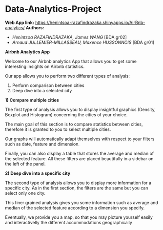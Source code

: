 # Data-Analytics-Project

**Web App link:** https://henintsoa-razafindrazaka.shinyapps.io/AirBnb-analytics/
**Authors:** 
- *Henintsoa RAZAFINDRAZAKA, James WANG* [BDA gr02]
- *Arnaud JULLEMIER-MILLASSEAU, Maxence HUSSONNOIS* [BDA gr01]

**Airbnb Analytics App**

Welcome to our Airbnb analytics App that allows you to get some interesting insights on Airbnb statistics.<br />

Our app allows you to perform two different types of analysis:

1. Perform comparison between cities
2. Deep dive into a selected city<br />

**1) Compare multiple cities**<br />

The first type of analysis allows you to display insightful graphics (Density, Boxplot and Histogram) concerning the cities of your choice. 

The main goal of this section is to compare statistics between cities, therefore it is granted to you to select multiple cities. 

Our graphs will automatically adapt themselves with respect to your filters such as date, feature and dimension. 

Finally, you can also display a table that stores the average and median of the selected feature. All these filters are placed beautifully in a sidebar on the left of the panel.


**2) Deep dive into a specific city** <br />

The second type of analysis allows you to display more information for a specific city. 
As in the first section, the filters are the same but you can select only one city. 

This finer grained analysis gives you some information such as average and median of the selected feature according to a dimension you specify. 

Eventually, we provide you a map, so that you may picture yourself easily and interactivelly the different accommodations geographically
